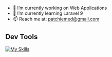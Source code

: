 <ul>
  <li>🔭 I’m currently working on Web Applications</li>
  <li>🌱 I’m currently learning Laravel 9</li>
  <li>📫 Reach me at: <a href="">patchiemed@gmail.com</a></li>
</ul>

<h2>Dev Tools</h2>

[![My Skills](https://skillicons.dev/icons?i=aws,html,css,js,git,laravel,mysql,nodejs,npm,postman,vue,vuetify)](https://skillicons.dev)
